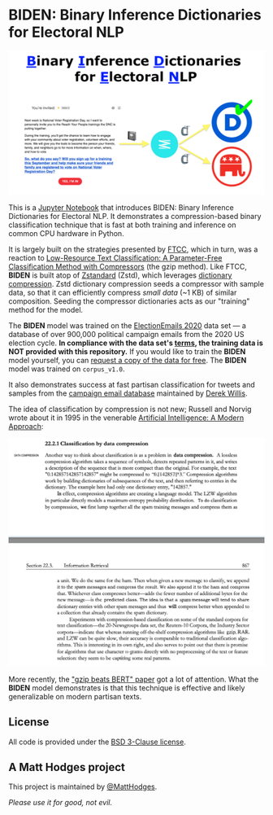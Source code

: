# BIDEN: Binary Inference Dictionaries for Electoral NLP

![BIDEN](BIDEN.png)

This is a [Jupyter Notebook](https://github.com/hodgesmr/biden_nlp/blob/main/Binary_Inference_Dictionaries_Electoral_NLP.ipynb) that introduces BIDEN: Binary Inference Dictionaries for Electoral NLP. It demonstrates a compression-based binary classification technique that is fast at both training and inference on common CPU hardware in Python.

It is largely built on the strategies presented by [FTCC](https://github.com/cyrilou242/ftcc), which in turn, was a reaction to [Low-Resource Text Classification: A Parameter-Free Classification Method with Compressors](https://github.com/bazingagin/npc_gzip) (the gzip method). Like FTCC, **BIDEN** is built atop of [Zstandard](https://facebook.github.io/zstd/) (Zstd), which leverages [dictionary compression](https://facebook.github.io/zstd/#small-data). Zstd dictionary compression seeds a compressor with sample data, so that it can efficiently compress _small data_ (~1 KB) of similar composition. Seeding the compressor dictionaries acts as our "training" method for the model.

The **BIDEN** model was trained on the [ElectionEmails 2020](https://electionemails2020.org) data set — a database of over 900,000 political campaign emails from the 2020 US election cycle. **In compliance with the data set's [terms](https://electionemails2020.org/downloads/corpus_documentation_v1.0.pdf), the training data is NOT provided with this repository.** If you would like to train the **BIDEN** model yourself, you can [request a copy of the data for free](https://docs.google.com/forms/d/e/1FAIpQLSdcgjZo-D1nNON4d90H2j0VLtTdxiHK6Y8HPJSpdRu4w5YILw/viewform). The **BIDEN** model was trained on `corpus_v1.0`.

It also demonstrates success at fast partisan classification for tweets and samples from the [campaign email database](https://political-emails.herokuapp.com/emails) maintained by [Derek Willis](https://www.thescoop.org).

The idea of classification by compression is not new; Russell and Norvig wrote about it in 1995 in the venerable [Artificial Intelligence: A Modern Approach](https://aima.cs.berkeley.edu/3rd-ed/):

![Classification by data compression](aiama.png)

More recently, the ["gzip beats BERT" paper](https://aclanthology.org/2023.findings-acl.426/) got a lot of attention. What the **BIDEN** model demonstrates is that this technique is effective and likely generalizable on modern partisan texts.

## License

All code is provided under the [BSD 3-Clause license](https://github.com/hodgesmr/biden_nlp/blob/main/LICENSE).

## A Matt Hodges project

This project is maintained by [@MattHodges](https://mastodon.social/@MattHodges).

_Please use it for good, not evil._
